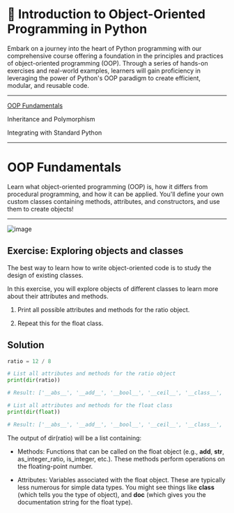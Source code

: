 # 🐍 Introduction to Object-Oriented Programming in Python

Embark on a journey into the heart of Python programming with our comprehensive course offering a foundation in the principles and practices of object-oriented programming (OOP). Through a series of hands-on exercises and real-world examples, learners will gain proficiency in leveraging the power of Python's OOP paradigm to create efficient, modular, and reusable code.

--------------

[OOP Fundamentals](https://github.com/janaom/datacamp-professional-data-engineer-in-python/blob/main/introduction-to-object-oriented-programming-in-python/README.md#oop-fundamentals)

Inheritance and Polymorphism

Integrating with Standard Python

-----------------

# OOP Fundamentals

Learn what object-oriented programming (OOP) is, how it differs from procedural programming, and how it can be applied. You'll define your own custom classes containing methods, attributes, and constructors, and use them to create objects!

---------------

![image](https://github.com/user-attachments/assets/523e6e8c-e3b3-4646-8d39-25883d6faa7f)


## Exercise: Exploring objects and classes

The best way to learn how to write object-oriented code is to study the design of existing classes.

In this exercise, you will explore objects of different classes to learn more about their attributes and methods.

  1) Print all possible attributes and methods for the ratio object.

  2) Repeat this for the float class.

## Solution

```python
ratio = 12 / 8

# List all attributes and methods for the ratio object
print(dir(ratio))

# Result: ['__abs__', '__add__', '__bool__', '__ceil__', '__class__', '__delattr__', '__dir__', '__divmod__', '__doc__', '__eq__', '__float__', '__floor__', '__floordiv__', '__format__', '__ge__', '__getattribute__', '__getformat__', '__getnewargs__', '__gt__', '__hash__', '__init__', '__init_subclass__', '__int__', '__le__', '__lt__', '__mod__', '__mul__', '__ne__', '__neg__', '__new__', '__pos__', '__pow__', '__radd__', '__rdivmod__', '__reduce__', '__reduce_ex__', '__repr__', '__rfloordiv__', '__rmod__', '__rmul__', '__round__', '__rpow__', '__rsub__', '__rtruediv__', '__set_format__', '__setattr__', '__sizeof__', '__str__', '__sub__', '__subclasshook__', '__truediv__', '__trunc__', 'as_integer_ratio', 'conjugate', 'fromhex', 'hex', 'imag', 'is_integer', 'real']

# List all attributes and methods for the float class
print(dir(float))

# Result: ['__abs__', '__add__', '__bool__', '__ceil__', '__class__', '__delattr__', '__dir__', '__divmod__', '__doc__', '__eq__', '__float__', '__floor__', '__floordiv__', '__format__', '__ge__', '__getattribute__', '__getformat__', '__getnewargs__', '__gt__', '__hash__', '__init__', '__init_subclass__', '__int__', '__le__', '__lt__', '__mod__', '__mul__', '__ne__', '__neg__', '__new__', '__pos__', '__pow__', '__radd__', '__rdivmod__', '__reduce__', '__reduce_ex__', '__repr__', '__rfloordiv__', '__rmod__', '__rmul__', '__round__', '__rpow__', '__rsub__', '__rtruediv__', '__set_format__', '__setattr__', '__sizeof__', '__str__', '__sub__', '__subclasshook__', '__truediv__', '__trunc__', 'as_integer_ratio', 'conjugate', 'fromhex', 'hex', 'imag', 'is_integer', 'real']
```

The output of dir(ratio) will be a list containing:

- Methods: Functions that can be called on the float object (e.g., __add__, __str__, as_integer_ratio, is_integer, etc.). These methods perform operations on the floating-point number.

- Attributes: Variables associated with the float object. These are typically less numerous for simple data types. You might see things like __class__ (which tells you the type of object), and __doc__ (which gives you the documentation string for the float type).
